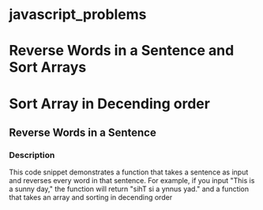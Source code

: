 # javascript_problems
# Reverse Words in a Sentence and Sort Arrays
# Sort Array in Decending order
## Reverse Words in a Sentence

### Description

This code snippet demonstrates a function that takes a sentence as input and reverses every word in that sentence. For example, if you input "This is a sunny day," the function will return "sihT si a ynnus yad." and a function that takes an array and sorting in decending order

